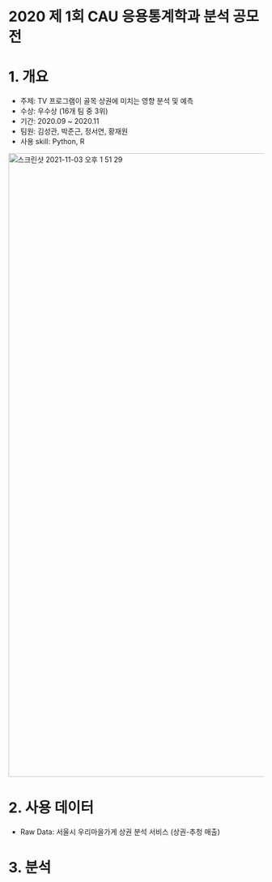 # 2020 제 1회 CAU 응용통계학과 분석 공모전

# 1. 개요
- 주제: TV 프로그램이 골목 상권에 미치는 영향 분석 및 예측
- 수상: 우수상 (16개 팀 중 3위)
- 기간: 2020.09 ~ 2020.11
- 팀원: 김성관, 박준근, 정서연, 황재원
- 사용 skill: Python, R

<img width="1232" alt="스크린샷 2021-11-03 오후 1 51 29" src="https://user-images.githubusercontent.com/79994991/140011472-e40ee2e1-63eb-47f2-9dfe-98cbf55d7dda.png">

# 2. 사용 데이터 
- Raw Data: 서울시 우리마을가게 상권 분석 서비스 (상권-추청 매출)

# 3. 분석
